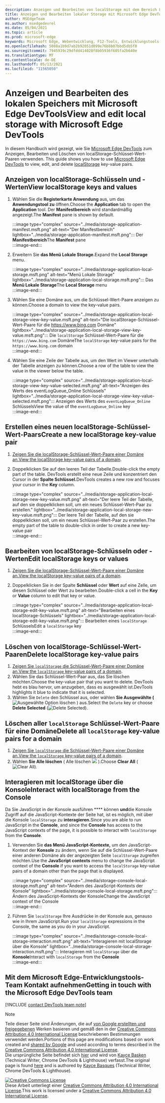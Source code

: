 ```yaml
---
description: Anzeigen und Bearbeiten von localStorage mit dem Bereich Lokale Storage und der Konsole.
title: Anzeigen und Bearbeiten lokaler Storage mit Microsoft Edge DevTools
author: MSEdgeTeam
ms.author: msedgedevrel
ms.date: 05/04/2021
ms.topic: article
ms.prod: microsoft-edge
keywords: Microsoft Edge, Webentwicklung, F12-Tools, Entwicklungstools
ms.openlocfilehash: 5088a1b9d7ab2b92051d099e76b8b07bbd5db5f8
ms.sourcegitcommit: 7945939c29dfdd414020f8b05936f605fa2b640e
ms.translationtype: MT
ms.contentlocale: de-DE
ms.lasthandoff: 05/13/2021
ms.locfileid: "11565050"
---
```

<!-- Copyright Kayce Basques 

   Licensed under the Apache License, Version 2.0 (the "License");
   you may not use this file except in compliance with the License.
   You may obtain a copy of the License at

       https://www.apache.org/licenses/LICENSE-2.0

   Unless required by applicable law or agreed to in writing, software
   distributed under the License is distributed on an "AS IS" BASIS,
   WITHOUT WARRANTIES OR CONDITIONS OF ANY KIND, either express or implied.
   See the License for the specific language governing permissions and
   limitations under the License.  -->  
# <a name="view-and-edit-local-storage-with-microsoft-edge-devtools"></a><span data-ttu-id="c865d-104">Anzeigen und Bearbeiten des lokalen Speichers mit Microsoft Edge DevTools</span><span class="sxs-lookup"><span data-stu-id="c865d-104">View and edit local storage with Microsoft Edge DevTools</span></span>  

<span data-ttu-id="c865d-105">In diesem Handbuch wird gezeigt, wie Sie [Microsoft Edge DevTools][MicrosoftEdgeDevTools] zum Anzeigen, Bearbeiten und Löschen von localStorage-Schlüssel-Wert-Paaren verwenden. [][MDNWindowsLocalStorage]</span><span class="sxs-lookup"><span data-stu-id="c865d-105">This guide shows you how to use [Microsoft Edge DevTools][MicrosoftEdgeDevTools] to view, edit, and delete [localStorage][MDNWindowsLocalStorage] key-value pairs.</span></span>  

## <a name="view-localstorage-keys-and-values"></a><span data-ttu-id="c865d-106">Anzeigen von localStorage-Schlüsseln und -Werten</span><span class="sxs-lookup"><span data-stu-id="c865d-106">View localStorage keys and values</span></span>  

1.  <span data-ttu-id="c865d-107">Wählen Sie die **Registerkarte Anwendung** aus, um das **Anwendungstool zu** öffnen.</span><span class="sxs-lookup"><span data-stu-id="c865d-107">Choose the **Application** tab to open the **Application** tool.</span></span>  <span data-ttu-id="c865d-108">Der **Manifestbereich** wird standardmäßig angezeigt.</span><span class="sxs-lookup"><span data-stu-id="c865d-108">The **Manifest** pane is shown by default.</span></span>  
    
    :::image type="complex" source="../media/storage-application-manifest.msft.png" alt-text="Der Manifestbereich" lightbox="../media/storage-application-manifest.msft.png":::
       <span data-ttu-id="c865d-110">Der **Manifestbereich**</span><span class="sxs-lookup"><span data-stu-id="c865d-110">The **Manifest** pane</span></span>  
    :::image-end:::  
    
1.  <span data-ttu-id="c865d-111">Erweitern Sie **das Menü Lokale Storage.**</span><span class="sxs-lookup"><span data-stu-id="c865d-111">Expand the **Local Storage** menu.</span></span>  
    
    :::image type="complex" source="../media/storage-application-local-storage.msft.png" alt-text="Menü Lokale Storage" lightbox="../media/storage-application-local-storage.msft.png":::
       <span data-ttu-id="c865d-113">Das **Menü Lokale Storage**</span><span class="sxs-lookup"><span data-stu-id="c865d-113">The **Local Storage** menu</span></span>  
    :::image-end:::  
    
1.  <span data-ttu-id="c865d-114">Wählen Sie eine Domäne aus, um die Schlüssel-Wert-Paare anzeigen zu können.</span><span class="sxs-lookup"><span data-stu-id="c865d-114">Choose a domain to view the key-value pairs.</span></span>  
    
    :::image type="complex" source="../media/storage-application-local-storage-view-key-value.msft.png" alt-text="Die localStorage-Schlüssel-Wert-Paare für die https://www.bing.com Domäne" lightbox="../media/storage-application-local-storage-view-key-value.msft.png":::
       <span data-ttu-id="c865d-116">Die `localStorage` Schlüssel-Wert-Paare für die `https://www.bing.com` Domäne</span><span class="sxs-lookup"><span data-stu-id="c865d-116">The `localStorage` key-value pairs for the `https://www.bing.com` domain</span></span>  
    :::image-end:::  
    
1.  <span data-ttu-id="c865d-117">Wählen Sie eine Zeile der Tabelle aus, um den Wert im Viewer unterhalb der Tabelle anzeigen zu können.</span><span class="sxs-lookup"><span data-stu-id="c865d-117">Choose a row of the table to view the value in the viewer below the table.</span></span>  
    
    :::image type="complex" source="../media/storage-application-local-storage-view-key-value-selected.msft.png" alt-text="Anzeigen des Werts des eventLogQueue_Online Schlüssels" lightbox="../media/storage-application-local-storage-view-key-value-selected.msft.png":::
       <span data-ttu-id="c865d-119">Anzeigen des Werts des `eventLogQueue_Online` Schlüssels</span><span class="sxs-lookup"><span data-stu-id="c865d-119">View the value of the `eventLogQueue_Online` key</span></span>  
    :::image-end:::  
    
## <a name="create-a-new-localstorage-key-value-pair"></a><span data-ttu-id="c865d-120">Erstellen eines neuen localStorage-Schlüssel-Wert-Paars</span><span class="sxs-lookup"><span data-stu-id="c865d-120">Create a new localStorage key-value pair</span></span>  

1.  <span data-ttu-id="c865d-121">[Zeigen Sie die localStorage-Schlüssel-Wert-Paare einer Domäne an.](#view-localstorage-keys-and-values)</span><span class="sxs-lookup"><span data-stu-id="c865d-121">[View the localStorage key-value pairs of a domain](#view-localstorage-keys-and-values).</span></span>  
1.  <span data-ttu-id="c865d-122">Doppelklicken Sie auf den leeren Teil der Tabelle.</span><span class="sxs-lookup"><span data-stu-id="c865d-122">Double-click the empty part of the table.</span></span>  <span data-ttu-id="c865d-123">DevTools erstellt eine neue Zeile und konzentriert den Cursor in der **Spalte Schlüssel.**</span><span class="sxs-lookup"><span data-stu-id="c865d-123">DevTools creates a new row and focuses your cursor in the **Key** column.</span></span>  
    
    :::image type="complex" source="../media/storage-application-local-storage-new-key-value.msft.png" alt-text="Der leere Teil der Tabelle, auf den sie doppelklicken soll, um ein neues Schlüssel-Wert-Paar zu erstellen." lightbox="../media/storage-application-local-storage-new-key-value.msft.png":::
       <span data-ttu-id="c865d-125">Der leere Teil der Tabelle, auf den sie doppelklicken soll, um ein neues Schlüssel-Wert-Paar zu erstellen.</span><span class="sxs-lookup"><span data-stu-id="c865d-125">The empty part of the table to double-click in order to create a new key-value pair</span></span>  
    :::image-end:::  
    
## <a name="edit-localstorage-keys-or-values"></a><span data-ttu-id="c865d-126">Bearbeiten von localStorage-Schlüsseln oder -Werten</span><span class="sxs-lookup"><span data-stu-id="c865d-126">Edit localStorage keys or values</span></span>  

1.  <span data-ttu-id="c865d-127">[Zeigen Sie die localStorage-Schlüssel-Wert-Paare einer Domäne an.](#view-localstorage-keys-and-values)</span><span class="sxs-lookup"><span data-stu-id="c865d-127">[View the localStorage key-value pairs of a domain](#view-localstorage-keys-and-values).</span></span>  
1.  <span data-ttu-id="c865d-128">Doppelklicken Sie in der Spalte **Schlüssel** oder **Wert** auf eine Zelle, um diesen Schlüssel oder Wert zu bearbeiten.</span><span class="sxs-lookup"><span data-stu-id="c865d-128">Double-click a cell in the **Key** or **Value** column to edit that key or value.</span></span>  
    
    :::image type="complex" source="../media/storage-application-local-storage-edit-key-value.msft.png" alt-text="Bearbeiten eines localStorage-Schlüssels" lightbox="../media/storage-application-local-storage-edit-key-value.msft.png":::
       <span data-ttu-id="c865d-130">Bearbeiten eines `localStorage` Schlüssels</span><span class="sxs-lookup"><span data-stu-id="c865d-130">Edit a `localStorage` key</span></span>  
    :::image-end:::  
    
## <a name="delete-localstorage-key-value-pairs"></a><span data-ttu-id="c865d-131">Löschen von localStorage-Schlüssel-Wert-Paaren</span><span class="sxs-lookup"><span data-stu-id="c865d-131">Delete localStorage key-value pairs</span></span>  

1.  <span data-ttu-id="c865d-132">[Zeigen Sie `localStorage` die Schlüssel-Wert-Paare einer Domäne an.](#view-localstorage-keys-and-values)</span><span class="sxs-lookup"><span data-stu-id="c865d-132">[View the `localStorage` key-value pairs of a domain](#view-localstorage-keys-and-values).</span></span>  
1.  <span data-ttu-id="c865d-133">Wählen Sie das Schlüssel-Wert-Paar aus, das Sie löschen möchten.</span><span class="sxs-lookup"><span data-stu-id="c865d-133">Choose the key-value pair that you want to delete.</span></span>  <span data-ttu-id="c865d-134">DevTools hebt es blau hervor, um anzugeben, dass es ausgewählt ist.</span><span class="sxs-lookup"><span data-stu-id="c865d-134">DevTools highlights it blue to indicate that it is selected.</span></span>  
1.  <span data-ttu-id="c865d-135">Wählen Sie `Delete` den Schlüssel aus, oder wählen **Sie Ausgewählte \(** ![ Ausgewählte Option löschen ](../media/delete-icon.msft.png) \) aus.</span><span class="sxs-lookup"><span data-stu-id="c865d-135">Select the `Delete` key or choose **Delete Selected** \(![Delete Selected](../media/delete-icon.msft.png)\).</span></span>  
    
## <a name="delete-all-localstorage-key-value-pairs-for-a-domain"></a><span data-ttu-id="c865d-136">Löschen aller `localStorage` Schlüssel-Wert-Paare für eine Domäne</span><span class="sxs-lookup"><span data-stu-id="c865d-136">Delete all `localStorage` key-value pairs for a domain</span></span>  

1.  <span data-ttu-id="c865d-137">[Zeigen Sie `localStorage` die Schlüssel-Wert-Paare einer Domäne an.](#view-localstorage-keys-and-values)</span><span class="sxs-lookup"><span data-stu-id="c865d-137">[View the `localStorage` key-value pairs of a domain](#view-localstorage-keys-and-values).</span></span>  
1.  <span data-ttu-id="c865d-138">Wählen **Sie Alle löschen** \( Alle löschen ![ ](../media/clear-icon.msft.png) \).</span><span class="sxs-lookup"><span data-stu-id="c865d-138">Choose **Clear All** \(![Clear All](../media/clear-icon.msft.png)\).</span></span>  
    
## <a name="interact-with-localstorage-from-the-console"></a><span data-ttu-id="c865d-139">Interagieren mit localStorage über die Konsole</span><span class="sxs-lookup"><span data-stu-id="c865d-139">Interact with localStorage from the Console</span></span>  

<span data-ttu-id="c865d-140">Da Sie JavaScript in der Konsole ausführen \*\*\*\* können **und**die Konsole Zugriff auf die JavaScript-Kontexte der Seite hat, ist es möglich, mit über die Konsole `localStorage` zu **interagieren.**</span><span class="sxs-lookup"><span data-stu-id="c865d-140">Since you are able to run JavaScript in the **Console**, and since the **Console** has access to the JavaScript contexts of the page, it is possible to interact with `localStorage` from the **Console**.</span></span>  

1.  <span data-ttu-id="c865d-141">Verwenden Sie **das Menü JavaScript-Kontexte,** um den JavaScript-Kontext der **Konsole** zu ändern, wenn Sie auf die Schlüssel-Wert-Paare einer anderen Domäne als der angezeigten Seite `localStorage` zugreifen möchten.</span><span class="sxs-lookup"><span data-stu-id="c865d-141">Use the **JavaScript contexts** menu to change the JavaScript context of the **Console** if you want to access the `localStorage` key-value pairs of a domain other than the page that is displayed.</span></span>  
    
    :::image type="complex" source="../media/storage-console-local-storage.msft.png" alt-text="Ändern des JavaScript-Kontexts der Konsole" lightbox="../media/storage-console-local-storage.msft.png":::
       <span data-ttu-id="c865d-143">Ändern des JavaScript-Kontexts der Konsole</span><span class="sxs-lookup"><span data-stu-id="c865d-143">Change the JavaScript context of the Console</span></span>  
    :::image-end:::  
    
1.  <span data-ttu-id="c865d-144">Führen Sie `localStorage` Ihre Ausdrücke in der Konsole aus, genauso wie in Ihrem JavaScript.</span><span class="sxs-lookup"><span data-stu-id="c865d-144">Run your `localStorage` expressions in the Console, the same as you do in your JavaScript.</span></span>  
    
    :::image type="complex" source="../media/storage-console-local-storage-interaction.msft.png" alt-text="Interagieren mit localStorage über die Konsole" lightbox="../media/storage-console-local-storage-interaction.msft.png":::
       <span data-ttu-id="c865d-146">Interagieren mit `localStorage` über die **Konsole**</span><span class="sxs-lookup"><span data-stu-id="c865d-146">Interact with `localStorage` from the **Console**</span></span>  
    :::image-end:::  
    
## <a name="getting-in-touch-with-the-microsoft-edge-devtools-team"></a><span data-ttu-id="c865d-147">Mit dem Microsoft Edge-Entwicklungstools-Team Kontakt aufnehmen</span><span class="sxs-lookup"><span data-stu-id="c865d-147">Getting in touch with the Microsoft Edge DevTools team</span></span>  

[!INCLUDE [contact DevTools team note](../includes/contact-devtools-team-note.md)]  

<!-- links -->  

[MicrosoftEdgeDevTools]: ../../devtools-guide-chromium/index.md "Microsoft Edge (Chromium) Entwicklertools | Microsoft Docs"  

[MDNWindowsLocalStorage]: https://developer.mozilla.org/docs/Web/API/Window/localStorage "Window.localStorage | MDN"  

> [!NOTE]
> <span data-ttu-id="c865d-150">Teile dieser Seite sind Änderungen, die auf [von Google erstellten und freigegebenen][GoogleSitePolicies] Werken basieren und gemäß den in der [Creative Commons Attribution 4.0 International License][CCA4IL] beschriebenen Bestimmungen verwendet werden.</span><span class="sxs-lookup"><span data-stu-id="c865d-150">Portions of this page are modifications based on work created and [shared by Google][GoogleSitePolicies] and used according to terms described in the [Creative Commons Attribution 4.0 International License][CCA4IL].</span></span>  
> <span data-ttu-id="c865d-151">Die ursprüngliche Seite befindet sich [hier](https://developers.google.com/web/tools/chrome-devtools/storage/localstorage) und wird von [Kayce Basken][KayceBasques] \(Technical Writer, Chrome DevTools \& Lighthouse\) verfasst.</span><span class="sxs-lookup"><span data-stu-id="c865d-151">The original page is found [here](https://developers.google.com/web/tools/chrome-devtools/storage/localstorage) and is authored by [Kayce Basques][KayceBasques] \(Technical Writer, Chrome DevTools \& Lighthouse\).</span></span>  

[![Creative Commons License][CCby4Image]][CCA4IL]  
<span data-ttu-id="c865d-153">Diese Arbeit unterliegt einer [Creative Commons Attribution 4.0 International License][CCA4IL].</span><span class="sxs-lookup"><span data-stu-id="c865d-153">This work is licensed under a [Creative Commons Attribution 4.0 International License][CCA4IL].</span></span>  

[CCA4IL]: https://creativecommons.org/licenses/by/4.0  
[CCby4Image]: https://i.creativecommons.org/l/by/4.0/88x31.png  
[GoogleSitePolicies]: https://developers.google.com/terms/site-policies  
[KayceBasques]: https://developers.google.com/web/resources/contributors#kayce-basques  
